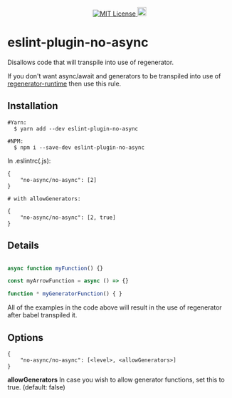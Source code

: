 <p align="center">
    <a href="LICENSE.md">
       <img src="https://img.shields.io/github/license/yoavniran/eslint-plugin-no-async?color=blue&style=plastic" alt="MIT License"/>
    </a>
    <a href="https://badge.fury.io/js/eslint-plugin-no-async">
        <img src="https://badge.fury.io/js/eslint-plugin-no-async.svg" alt="npm version" height="20">
    </a>
</p>


# eslint-plugin-no-async

Disallows code that will transpile into use of regenerator.

If you don't want async/await and generators to be transpiled into use of [regenerator-runtime](https://www.npmjs.com/package/regenerator-runtime) then use this rule.

## Installation

```shell
#Yarn:
  $ yarn add --dev eslint-plugin-no-async

#NPM:
  $ npm i --save-dev eslint-plugin-no-async
``` 

In .eslintrc(.js):

```eslint
{
    "no-async/no-async": [2]    
}

# with allowGenerators:

{
    "no-async/no-async": [2, true]    
}

```


## Details

```javascript

async function myFunction() {}

const myArrowFunction = async () => {}

function * myGeneratorFunction() { }
```

All of the examples in the code above will result in the use of regenerator after babel transpiled it.

## Options

```eslint
{
    "no-async/no-async": [<level>, <allowGenerators>]    
}
```

**allowGenerators** In case you wish to allow generator functions, set this to true. (default: false)
